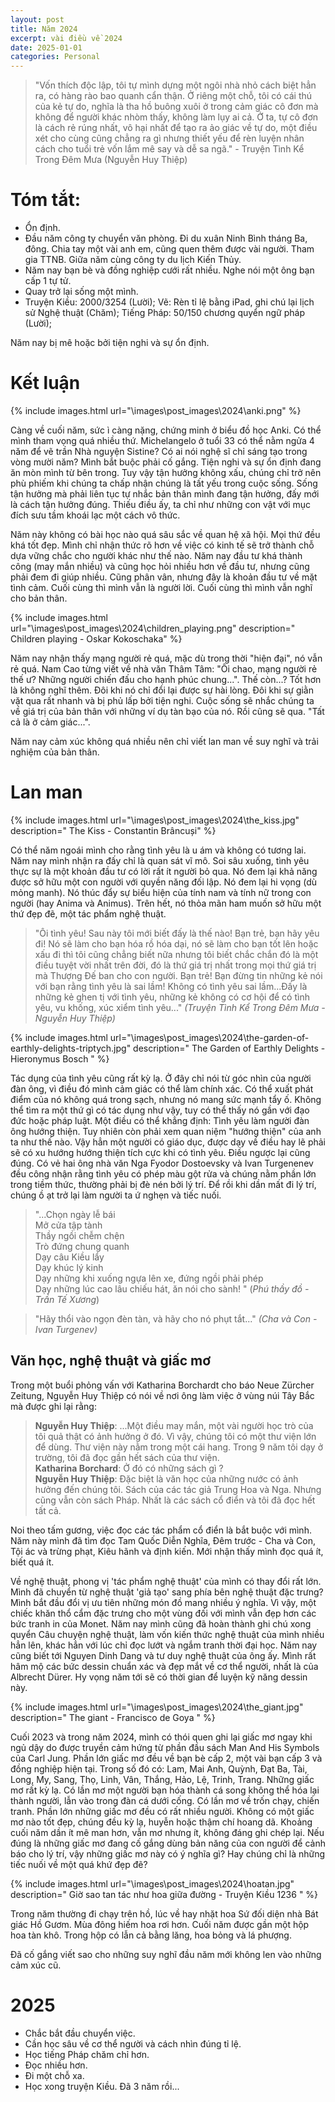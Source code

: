 ```yaml
---
layout: post
title: Năm 2024
excerpt: vài điều về 2024
date: 2025-01-01
categories: Personal
---
```



> "Vốn thích độc lập, tôi tự mình dựng một ngôi nhà nhỏ cách biệt hẳn ra, có hàng rào bao quanh cẩn thận. Ở riêng một chỗ, tôi có cái thú của kẻ tự do, nghĩa là tha hồ buông xuôi ở trong cảm giác cô đơn mà không để người khác nhòm thấy, không làm lụy ai cả. Ở ta, tự cô đơn là cách rẻ rúng nhất, vô hại nhất để tạo ra ảo giác về tự do, một điều xét cho cùng cũng chẳng ra gì nhưng thiết yếu để rèn luyện nhân cách cho tuổi trẻ vốn lắm mê say và dễ sa ngã." - Truyện Tình Kể Trong Đêm Mưa (Nguyễn Huy Thiệp)

# Tóm tắt:
- Ổn định.
- Đầu năm công ty chuyển văn phòng. Đi du xuân Ninh Bình tháng Ba, đông. Chia tay một vài anh em, cũng quen thêm được vài người. Tham gia TTNB. Giữa năm cùng công ty du lịch Kiến Thủy.
- Năm nay bạn bè và đồng nghiệp cưới rất nhiều. Nghe nói một ông bạn cấp 1 tự tử.
- Quay trở lại sống một mình.
- Truyện Kiều: 2000/3254 (Lười); Vẽ: Rèn tỉ lệ bằng iPad, ghi chú lại lịch sử Nghệ thuật (Chăm); Tiếng Pháp: 50/150 chương quyển ngữ pháp (Lười);

Năm nay bị mê hoặc bởi tiện nghi và sự ổn định.

# Kết luận

{% include images.html url="\images\post_images\2024\anki.png"  %}

Càng về cuối năm, sức ì càng nặng, chứng minh ở biểu đồ học Anki. Có thể mình tham vọng quá nhiều thứ. Michelangelo ở tuổi 33 có thể nằm ngửa 4 năm để vẽ trần Nhà nguyện Sistine? Có ai nói nghệ sĩ chỉ sáng tạo trong vòng mười năm? Mình bắt buộc phải cố gắng. Tiện nghi và sự ổn định đang ăn mòn mình từ bên trong. Tuy vậy tận hưởng không xấu, chúng chỉ trở nên phù phiếm khi chúng ta chấp nhận chúng là tất yếu trong cuộc sống. Sống tận hưởng mà phải liên tục tự nhắc bản thân mình đang tận hưởng, đấy mới là cách tận hưởng đúng. Thiếu điều ấy, ta chỉ như những con vật với mục đích sưu tầm khoái lạc một cách vô thức.

Năm này không có bài học nào quá sâu sắc về quan hệ xã hội. Mọi thứ đều khá tốt đẹp. Mình chỉ nhận thức rõ hơn về việc có kinh tế sẽ trở thành chỗ dựa vững chắc cho người khác như thế nào. Năm nay đầu tư khá thành công (may mắn nhiều) và cũng học hỏi nhiều hơn về đầu tư, nhưng cũng phải đem đi giúp nhiều. Cũng phân vân, nhưng đây là khoản đầu tư về mặt tình cảm. Cuối cùng thì mình vẫn là người lời. Cuối cùng thì mình vẫn nghĩ cho bản thân.

{% include images.html url="\images\post_images\2024\children_playing.png" description="
Children playing - Oskar Kokoschaka" %}

Năm nay nhận thấy mạng người rẻ quá, mặc dù trong thời "hiện đại", nó vẫn rẻ quá. Nam Cao từng viết về nhà văn Thâm Tâm: "Ôi chao, mạng người rẻ thế ư? Những người chiến đấu cho hạnh phúc chung...". Thế còn...? Tốt hơn là không nghĩ thêm. Đôi khi nó chỉ đổi lại được sự hài lòng. Đôi khi sự giằn vặt qua rất nhanh và bị phủ lấp bởi tiện nghi. Cuộc sống sẽ nhắc chúng ta về giá trị của bản thân với những ví dụ tàn bạo của nó. Rồi cũng sẽ qua. "Tất cả là ở cảm giác...". 

Năm nay cảm xúc không quá nhiều nên chỉ viết lan man về suy nghĩ và trải nghiệm của bản thân.

# Lan man

{% include images.html url="\images\post_images\2024\the_kiss.jpg" description="
The Kiss - Constantin Brâncuși"  %}

Có thể năm ngoái mình cho rằng tình yêu là u ám và không có tương lai. Năm nay mình nhận ra đấy chỉ là quan sát vĩ mô. Soi sâu xuống, tình yêu thực sự là một khoản đầu tư có lời rất ít người bỏ qua. Nó đem lại khả năng được sở hữu một con người với quyền năng đối lập. Nó đem lại hi vọng (dù mỏng manh). Nó thúc đẩy sự biểu hiện của tính nam và tính nữ trong con người (hay Anima và Animus). Trên hết, nó thỏa mãn ham muốn sở hữu một thứ đẹp đẽ, một tác phẩm nghệ thuật. 

> "Ôi tình yêu! Sau này tôi mới biết đấy là thế nào! Bạn trẻ, bạn hãy yêu đi! Nó sẽ làm cho bạn hóa rồ hóa dại, nó sẽ làm cho bạn tốt lên hoặc xấu đi thì tôi cũng chẳng biết nữa nhưng tôi biết chắc chắn đó là một điều tuyệt vời nhất trên đời, đó là thứ giá trị nhất trong mọi thứ giá trị mà Thượng Đế ban cho con người. Bạn trẻ! Bạn đừng tin những kẻ nói với bạn rằng tình yêu là sai lầm! Không có tình yêu sai lầm...Đấy là những kẻ ghen tị với tình yêu, những kẻ không có cơ hội để có tình yêu, vu khống, xúc xiểm tình yêu..." *(Truyện Tình Kể Trong Đêm Mưa - Nguyễn Huy Thiệp)*

{% include images.html url="\images\post_images\2024\the-garden-of-earthly-delights-triptych.jpg" description="
The Garden of Earthly Delights - Hieronymus Bosch
" %}

Tác dụng của tình yêu cũng rất kỳ lạ. Ở đây chỉ nói từ góc nhìn của người đàn ông, vì điều đó mình cảm giác có thể làm chính xác. Có thể xuất phát điểm của nó không quá trong sạch, nhưng nó mang sức mạnh tẩy ố. Không thể tìm ra một thứ gì có tác dụng như vậy, tuy có thể thấy nó gần với đạo đức hoặc pháp luật. Một điều có thể khẳng định: Tình yêu làm người đàn ông hướng thiện. Tuy nhiên còn phải xem quan niệm "hướng thiện" của anh ta như thế nào. Vậy hẳn một người có giáo dục, được dạy về điều hay lẽ phải sẽ có xu hướng hướng thiện tích cực khi có tình yêu. Điều ngược lại cũng đúng. Có vẻ hai ông nhà văn Nga Fyodor Dostoevsky và Ivan Turgenenev đều công nhận rằng tình yêu có phép màu gột rửa và chúng nằm phần lớn trong tiềm thức, thường phải bị đè nén bởi lý trí. Để rồi khi dần mất đi lý trí, chúng ồ ạt trở lại làm người ta ứ nghẹn và tiếc nuối.

> "...Chọn ngày lễ bái  
Mở cửa tập tành  
Thầy ngồi chễm chện  
Trò đứng chung quanh  
Dạy câu Kiều lẩy  
Dạy khúc lý kinh  
Dạy những khi xuống ngựa lên xe, đứng ngồi phải phép  
Dạy những lúc cao lâu chiếu hát, ăn nói cho sành!  "  (*Phú thầy đồ - Trần Tế Xương*)

> "Hãy thổi vào ngọn đèn tàn, và hãy cho nó phụt tắt..." *(Cha và Con - Ivan Turgenev)* 

## Văn học, nghệ thuật và giấc mơ

Trong một buổi phỏng vấn với Katharina Borchardt cho báo Neue Zürcher Zeitung, Nguyễn Huy Thiệp có nói về nơi ông làm việc ở vùng núi Tây Bắc mà được ghi lại rằng: 

> **Nguyễn Huy Thiệp**: ...Một điều may mắn, một vài người học trò của tôi quả thật có ảnh hưởng ở đó. Vì vậy, chúng tôi có một thư viện lớn để dùng. Thư viện này nằm trong một cái hang. Trong 9 năm tôi dạy ở trường, tôi đã đọc gần hết sách của thư viện.  
**Katharina Borchard**: Ở đó có những sách gì ?  
**Nguyễn Huy Thiệp**: Đặc biệt là văn học của những nước có ảnh hưởng đến chúng tôi. Sách của các tác giả Trung Hoa và Nga. Nhưng cũng vẫn còn sách Pháp. Nhất là các sách cổ điển và tôi đã đọc hết tất cả.


Noi theo tấm gương, việc đọc các tác phẩm cổ điển là bắt buộc với mình. Năm này mình đã tìm đọc Tam Quốc Diễn Nghĩa, Đêm trước - Cha và Con, Tội ác và trừng phạt, Kiêu hãnh và định kiến. Mới nhận thấy mình đọc quá ít, biết quá ít.

Về nghệ thuật, phong vị 'tác phẩm nghệ thuật' của mình có thay đổi rất lớn. Mình đã chuyển từ nghệ thuật 'giả tạo' sang phía bên nghệ thuật đặc trưng? Mình bắt đầu đổi vị ưu tiên những món đồ mang nhiều ý nghĩa. Vì vậy, một chiếc khăn thổ cẩm đặc trưng cho một vùng đối với mình vẫn đẹp hơn các bức tranh in của Monet. Năm nay mình cũng đã hoàn thành ghi chú xong quyển Câu chuyện nghệ thuật, làm vốn kiến thức nghệ thuật của mình nhiều hẳn lên, khác hẳn với lúc chỉ đọc lướt và ngắm tranh thời đại học. Năm nay cũng biết tới Nguyen Dinh Dang và tư duy nghệ thuật của ông ấy. Mình rất hâm mộ các bức dessin chuẩn xác và đẹp mắt về cơ thể người, nhất là của Albrecht Dürer. Hy vọng năm tới sẽ có thời gian để luyện kỹ năng dessin này.

{% include images.html url="\images\post_images\2024\the_giant.jpg" description="
The giant - Francisco de Goya
" %}

Cuối 2023 và trong năm 2024, mình có thói quen ghi lại giấc mơ ngay khi ngủ dậy do được truyền cảm hứng từ phần đầu sách Man And His Symbols của Carl Jung. Phần lớn giấc mơ đều về bạn bè cấp 2, một vài bạn cấp 3 và đồng nghiệp hiện tại. Trong số đó có: Lam, Mai Anh, Quỳnh, Đạt Ba, Tài, Long, My, Sang, Thọ, Linh, Vân, Thắng, Hảo, Lệ, Trinh, Trang. Những giấc mơ rất kỳ lạ. Có lần mơ một người bạn hóa thành cá song không thể hóa lại thành người, lẫn vào trong đàn cá dưới cống. Có lần mơ về trốn chạy, chiến tranh. Phần lớn những giấc mơ đều có rất nhiều người. Không có một giấc mơ nào tốt đẹp, chúng đều kỳ lạ, huyễn hoặc thậm chí hoang dã. Khoảng cuối năm dần ít mê man hơn, vẫn mơ nhưng ít, không đáng ghi chép lại. Nếu đúng là những giấc mơ đang cố gắng dùng bản năng của con người để cảnh báo cho lý trí, vậy những giấc mơ này có ý nghĩa gì? Hay chúng chỉ là những tiếc nuối về một quá khứ đẹp đẽ?

{% include images.html url="\images\post_images\2024\hoatan.jpg" description="
Giờ sao tan tác như hoa giữa đường - Truyện Kiều 1236
" %}

Trong năm thường đi chạy trên hồ, lúc về hay nhặt hoa Sứ đối diện nhà Bát giác Hồ Gươm. Mùa đông hiếm hoa rơi hơn. Cuối năm được gần một hộp hoa tàn khô. Trong hộp có lẫn cả bằng lăng, hoa bỏng và lá phượng. 

Đã cố gắng viết sao cho những suy nghĩ đầu năm mới không len vào những cảm xúc cũ.

# 2025
- Chắc bắt đầu chuyển việc.
- Cần học sâu về cơ thể người và cách nhìn đúng tỉ lệ.
- Học tiếng Pháp chăm chỉ hơn.
- Đọc nhiều hơn.
- Đi một chỗ xa. 
- Học xong truyện Kiều. Đã 3 năm rồi...
